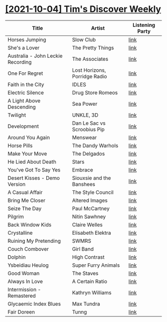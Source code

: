 # [[2021-10-04] Tim's Discover Weekly](https://open.spotify.com/user/zachthehammer/playlist/5zX5uElhJyU0lwH2oczvq9)

| Title | Artist | Listening Party |
| --- | --- | --- |
| Horses Jumping | Slow Club | [link](https://timstwitterlisteningparty.com/pages/replay/feed_195.html) |
| She's a Lover | The Pretty Things | [link](https://timstwitterlisteningparty.com/pages/replay/feed_523.html) |
| Australia - John Leckie Recording | The Associates | [link]() |
| One For Regret | Lost Horizons, Porridge Radio | [link](https://timstwitterlisteningparty.com/pages/replay/feed_678.html) |
| Faith in the City | IDLES | [link](https://timstwitterlisteningparty.com/pages/replay/feed_122.html) |
| Electric Silence | Drug Store Romeos | [link](https://timstwitterlisteningparty.com/pages/replay/feed_871.html) |
| A Light Above Descending | Sea Power | [link](https://timstwitterlisteningparty.com/pages/replay/feed_142.html) |
| Twilight | UNKLE, 3D | [link](https://timstwitterlisteningparty.com/pages/replay/feed_167.html) |
| Development | Dan Le Sac vs Scroobius Pip | [link](https://timstwitterlisteningparty.com/pages/replay/feed_820.html) |
| Around You Again | Menswear | [link](https://timstwitterlisteningparty.com/pages/replay/feed_312.html) |
| Horse Pills | The Dandy Warhols | [link](https://timstwitterlisteningparty.com/pages/replay/feed_313.html) |
| Make Your Move | The Delgados | [link](https://timstwitterlisteningparty.com/pages/replay/feed_521.html) |
| He Lied About Death | Stars | [link](https://timstwitterlisteningparty.com/pages/replay/feed_247.html) |
| You've Got To Say Yes | Embrace | [link](https://timstwitterlisteningparty.com/pages/replay/feed_132.html) |
| Desert Kisses - Demo Version | Siouxsie and the Banshees | [link](https://timstwitterlisteningparty.com/pages/replay/feed_360.html) |
| A Casual Affair | The Style Council | [link](https://timstwitterlisteningparty.com/pages/replay/feed_44.html) |
| Bring Me Closer | Altered Images | [link](https://timstwitterlisteningparty.com/pages/replay/feed_736.html) |
| Seize The Day | Paul McCartney | [link](https://timstwitterlisteningparty.com/pages/replay/feed_590.html) |
| Pilgrim | Nitin Sawhney | [link](https://timstwitterlisteningparty.com/pages/replay/feed_610.html) |
| Back Window Kids | Claire Welles | [link]() |
| Crystalline | Elisabeth Elektra | [link](https://timstwitterlisteningparty.com/pages/replay/feed_215.html) |
| Ruining My Pretending | SWMRS | [link](https://timstwitterlisteningparty.com/pages/replay/feed_322.html) |
| Couch Combover | Girl Band | [link](https://timstwitterlisteningparty.com/pages/replay/feed_885.html) |
| Dolphin | High Contrast | [link](https://timstwitterlisteningparty.com/pages/replay/feed_748.html) |
| Ysbeidiau Heulog | Super Furry Animals | [link](https://timstwitterlisteningparty.com/pages/replay/feed_12.html) |
| Good Woman | The Staves | [link](https://timstwitterlisteningparty.com/pages/replay/feed_648.html) |
| Always In Love | A Certain Ratio | [link](https://timstwitterlisteningparty.com/pages/replay/feed_439.html) |
| Intermission - Remastered | Kathryn Williams | [link](https://timstwitterlisteningparty.com/pages/replay/feed_534.html) |
| Glycaemic Index Blues | Max Tundra | [link](https://timstwitterlisteningparty.com/pages/replay/feed_750.html) |
| Fair Doreen | Tunng | [link](https://timstwitterlisteningparty.com/pages/replay/feed_739.html) |

